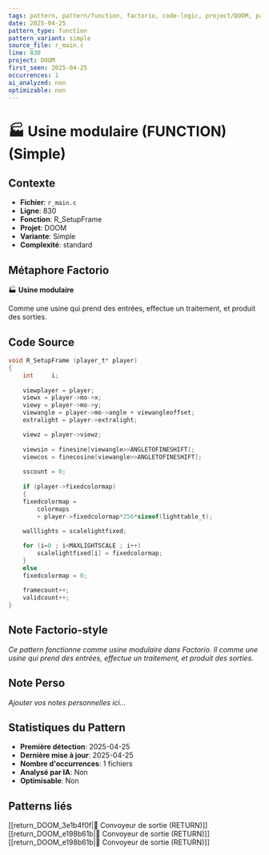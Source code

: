 ```yaml
---
tags: pattern, pattern/function, factorio, code-logic, project/DOOM, pattern/variant/simple
date: 2025-04-25
pattern_type: function
pattern_variant: simple
source_file: r_main.c
line: 830
project: DOOM
first_seen: 2025-04-25
occurrences: 1
ai_analyzed: non
optimizable: non
---
```


# 🏭 Usine modulaire (FUNCTION) (Simple)

## Contexte
- **Fichier**: `r_main.c`
- **Ligne**: 830
- **Fonction**: R_SetupFrame
- **Projet**: DOOM
- **Variante**: Simple
- **Complexité**: standard

## Métaphore Factorio
🏭 **Usine modulaire**

Comme une usine qui prend des entrées, effectue un traitement, et produit des sorties.

## Code Source
```c
void R_SetupFrame (player_t* player)
{		
    int		i;
    
    viewplayer = player;
    viewx = player->mo->x;
    viewy = player->mo->y;
    viewangle = player->mo->angle + viewangleoffset;
    extralight = player->extralight;

    viewz = player->viewz;
    
    viewsin = finesine[viewangle>>ANGLETOFINESHIFT];
    viewcos = finecosine[viewangle>>ANGLETOFINESHIFT];
	
    sscount = 0;
	
    if (player->fixedcolormap)
    {
	fixedcolormap =
	    colormaps
	    + player->fixedcolormap*256*sizeof(lighttable_t);
	
	walllights = scalelightfixed;

	for (i=0 ; i<MAXLIGHTSCALE ; i++)
	    scalelightfixed[i] = fixedcolormap;
    }
    else
	fixedcolormap = 0;
		
    framecount++;
    validcount++;
}
```

## Note Factorio-style
*Ce pattern fonctionne comme usine modulaire dans Factorio. Il comme une usine qui prend des entrées, effectue un traitement, et produit des sorties.*

## Note Perso
*Ajouter vos notes personnelles ici...*

## Statistiques du Pattern
- **Première détection**: 2025-04-25
- **Dernière mise à jour**: 2025-04-25
- **Nombre d'occurrences**: 1 fichiers
- **Analysé par IA**: Non
- **Optimisable**: Non

## Patterns liés
[[return_DOOM_3e1b4f0f|🚚 Convoyeur de sortie (RETURN)]]
[[return_DOOM_e198b61b|🚚 Convoyeur de sortie (RETURN)]]
[[return_DOOM_e198b61b|🚚 Convoyeur de sortie (RETURN)]]
